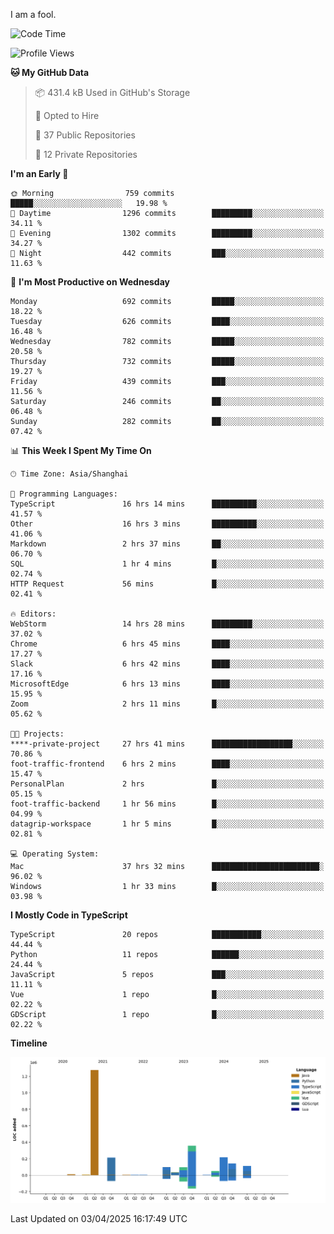 I am a fool.

<!--START_SECTION:waka-->
![Code Time](http://img.shields.io/badge/Code%20Time-2%2C827%20hrs%2011%20mins-blue)

![Profile Views](http://img.shields.io/badge/Profile%20Views-1-blue)

**🐱 My GitHub Data** 

> 📦 431.4 kB Used in GitHub's Storage 
 > 
> 💼 Opted to Hire
 > 
> 📜 37 Public Repositories 
 > 
> 🔑 12 Private Repositories 
 > 
**I'm an Early 🐤** 

```text
🌞 Morning                759 commits         █████░░░░░░░░░░░░░░░░░░░░   19.98 % 
🌆 Daytime                1296 commits        █████████░░░░░░░░░░░░░░░░   34.11 % 
🌃 Evening                1302 commits        █████████░░░░░░░░░░░░░░░░   34.27 % 
🌙 Night                  442 commits         ███░░░░░░░░░░░░░░░░░░░░░░   11.63 % 
```
📅 **I'm Most Productive on Wednesday** 

```text
Monday                   692 commits         █████░░░░░░░░░░░░░░░░░░░░   18.22 % 
Tuesday                  626 commits         ████░░░░░░░░░░░░░░░░░░░░░   16.48 % 
Wednesday                782 commits         █████░░░░░░░░░░░░░░░░░░░░   20.58 % 
Thursday                 732 commits         █████░░░░░░░░░░░░░░░░░░░░   19.27 % 
Friday                   439 commits         ███░░░░░░░░░░░░░░░░░░░░░░   11.56 % 
Saturday                 246 commits         ██░░░░░░░░░░░░░░░░░░░░░░░   06.48 % 
Sunday                   282 commits         ██░░░░░░░░░░░░░░░░░░░░░░░   07.42 % 
```


📊 **This Week I Spent My Time On** 

```text
🕑︎ Time Zone: Asia/Shanghai

💬 Programming Languages: 
TypeScript               16 hrs 14 mins      ██████████░░░░░░░░░░░░░░░   41.57 % 
Other                    16 hrs 3 mins       ██████████░░░░░░░░░░░░░░░   41.06 % 
Markdown                 2 hrs 37 mins       ██░░░░░░░░░░░░░░░░░░░░░░░   06.70 % 
SQL                      1 hr 4 mins         █░░░░░░░░░░░░░░░░░░░░░░░░   02.74 % 
HTTP Request             56 mins             █░░░░░░░░░░░░░░░░░░░░░░░░   02.41 % 

🔥 Editors: 
WebStorm                 14 hrs 28 mins      █████████░░░░░░░░░░░░░░░░   37.02 % 
Chrome                   6 hrs 45 mins       ████░░░░░░░░░░░░░░░░░░░░░   17.27 % 
Slack                    6 hrs 42 mins       ████░░░░░░░░░░░░░░░░░░░░░   17.16 % 
MicrosoftEdge            6 hrs 13 mins       ████░░░░░░░░░░░░░░░░░░░░░   15.95 % 
Zoom                     2 hrs 11 mins       █░░░░░░░░░░░░░░░░░░░░░░░░   05.62 % 

🐱‍💻 Projects: 
****-private-project     27 hrs 41 mins      ██████████████████░░░░░░░   70.86 % 
foot-traffic-frontend    6 hrs 2 mins        ████░░░░░░░░░░░░░░░░░░░░░   15.47 % 
PersonalPlan             2 hrs               █░░░░░░░░░░░░░░░░░░░░░░░░   05.15 % 
foot-traffic-backend     1 hr 56 mins        █░░░░░░░░░░░░░░░░░░░░░░░░   04.99 % 
datagrip-workspace       1 hr 5 mins         █░░░░░░░░░░░░░░░░░░░░░░░░   02.81 % 

💻 Operating System: 
Mac                      37 hrs 32 mins      ████████████████████████░   96.02 % 
Windows                  1 hr 33 mins        █░░░░░░░░░░░░░░░░░░░░░░░░   03.98 % 
```

**I Mostly Code in TypeScript** 

```text
TypeScript               20 repos            ███████████░░░░░░░░░░░░░░   44.44 % 
Python                   11 repos            ██████░░░░░░░░░░░░░░░░░░░   24.44 % 
JavaScript               5 repos             ███░░░░░░░░░░░░░░░░░░░░░░   11.11 % 
Vue                      1 repo              █░░░░░░░░░░░░░░░░░░░░░░░░   02.22 % 
GDScript                 1 repo              █░░░░░░░░░░░░░░░░░░░░░░░░   02.22 % 
```



**Timeline**

![Lines of Code chart](https://raw.githubusercontent.com/VeejaLiu/VeejaLiu/master/assets/bar_graph.png)


 Last Updated on 03/04/2025 16:17:49 UTC
<!--END_SECTION:waka-->
